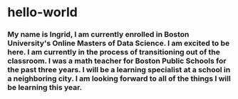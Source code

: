 # hello-world
### My name is Ingrid, I am currently enrolled in Boston University's Online Masters of Data Science. I am excited to be here. I am currently in the process of transitioning out of the classroom. I was a math teacher for Boston Public Schools for the past three years. I will be a learning specialist at a school in a neighboring city. I am looking forward to all of the things I will be learning this year. 
